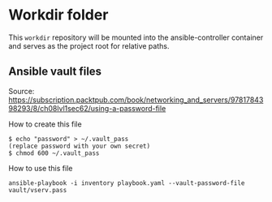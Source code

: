 # Workdir folder

This `workdir` repository will be mounted into the ansible-controller container
and serves as the project root for relative paths.

## Ansible vault files

Source: https://subscription.packtpub.com/book/networking_and_servers/9781784398293/8/ch08lvl1sec62/using-a-password-file

How to create this file

```
$ echo "password" > ~/.vault_pass
(replace password with your own secret)
$ chmod 600 ~/.vault_pass
```

How to use this file

```
ansible-playbook -i inventory playbook.yaml --vault-password-file vault/vserv.pass
```
